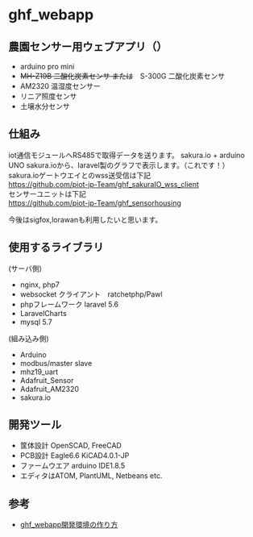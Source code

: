 # ghf_webapp
## 農園センサー用ウェブアプリ（）
- arduino pro mini
- ~~MH-Z19B 二酸化炭素センサ または~~　S-300G 二酸化炭素センサ
- AM2320 温湿度センサー
- リニア照度センサ
- 土壌水分センサ

## 仕組み
iot通信モジュールへRS485で取得データを送ります。
sakura.io + arduino UNO
sakura.ioから、laravel製のグラフで表示します。（これです！）  
sakura.ioゲートウエイとのwss送受信は下記  
https://github.com/piot-jp-Team/ghf_sakuraIO_wss_client  
センサーユニットは下記  
https://github.com/piot-jp-Team/ghf_sensorhousing  
  
今後はsigfox,lorawanも利用したいと思います。  

## 使用するライブラリ   
(サーバ側)
- nginx, php7
- websocket クライアント　ratchetphp/Pawl
- phpフレームワーク laravel 5.6
- LaravelCharts
- mysql 5.7

(組み込み側)
- Arduino
- modbus/master slave
- mhz19_uart
- Adafruit_Sensor
- Adafruit_AM2320
- sakura.io

## 開発ツール
- 筐体設計 OpenSCAD, FreeCAD
- PCB設計 Eagle6.6 KiCAD4.0.1-JP
- ファームウエア arduino IDE1.8.5
- エディタはATOM, PlantUML, Netbeans etc.

## 参考
- [ghf_webapp開発環境の作り方](documents/development-environment-setup.md)
